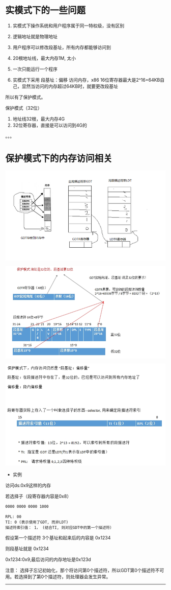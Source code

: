 # 实模式下的一些问题

1. 实模式下操作系统和用户程序属于同一特权级，没有区别

2. 逻辑地址就是物理地址

3. 用户程序可以修改段基址，所有内存都能够访问到

4. 20根地址线，最大内存1M, 太小

5. 一次只能运行一个程序

6. 实模式下采用 段基址：偏移 访问内存，x86 16位寄存器最大是2^16=64KB自己，显然当访问的内存超过64KB时，就要更改段基址

所以有了保护模式。

保护模式（32位）

1. 地址线32根，最大内存4G
2. 32位寄存器，直接是可以访问到4G的

。。。


# 保护模式下的内存访问相关

![](../03_protected_mode/imgs/01.png)

![](../03_protected_mode/imgs/02.jpg)

![](../03_protected_mode/imgs/03.jpg)


* 实例

访问ds:0x9这样的内存


若选择子（段寄存器内容是0x8）
```
0000 0000 0000 1000

RPL: 00 
TI: 0 (表示使用了GDT, 而非LDT)
描述符索引值： 1， (结合TI, 则对应GDT中的第一个描述符）
```

假设第一个描述符 3个基址和起来后的内容是 0x1234

则段基址就是 0x1234


0x1234:0x9,最后访问的内存地址是0x123d

注意： 选择子忘记初始化，那个将访问第0个描述符，所以GDT第0个描述符不可用。若选择到了第0个描述符，则处理器会发生异常。

---